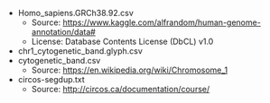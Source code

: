 - Homo_sapiens.GRCh38.92.csv
    - Source: https://www.kaggle.com/alfrandom/human-genome-annotation/data#
    - License: Database Contents License (DbCL) v1.0
- chr1_cytogenetic_band.glyph.csv
- cytogenetic_band.csv
    - Source: https://en.wikipedia.org/wiki/Chromosome_1
- circos-segdup.txt
    - Source: http://circos.ca/documentation/course/